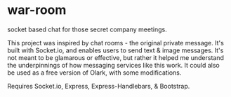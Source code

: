 # war-room
socket based chat for those secret company meetings.

This project was inspired by chat rooms - the original private message. It's built with Socket.io, and enables users to send text & image messages.
It's not meant to be glamarous or effective, but rather it helped me understand the underpinnings of how messaging services like this work.
It could also be used as a free version of Olark, with some modifications.

Requires Socket.io, Express, Express-Handlebars, & Bootstrap.
